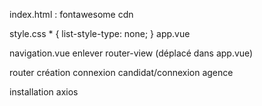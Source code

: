 index.html :
fontawesome cdn

<link rel="stylesheet" href="https://cdnjs.cloudflare.com/ajax/libs/font-awesome/6.2.1/css/all.min.css" integrity="sha512-MV7K8+y+gLIBoVD59lQIYicR65iaqukzvf/nwasF0nqhPay5w/9lJmVM2hMDcnK1OnMGCdVK+iQrJ7lzPJQd1w==" crossorigin="anonymous" referrerpolicy="no-referrer" />
style.css
* {
  list-style-type: none;
}
app.vue
    <!-- Afficher la navigation (router-view) -->
    <router-view></router-view>
    <Footer />

navigation.vue
enlever router-view (déplacé dans app.vue)

router
création connexion candidat/connexion agence

installation axios
